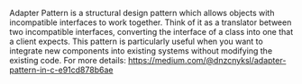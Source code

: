 Adapter Pattern is a structural design pattern which allows objects with incompatible interfaces to work together. Think of it as a translator between two incompatible interfaces, converting the interface of a class into one that a client expects. This pattern is particularly useful when you want to integrate new components into existing systems without modifying the existing code.
For more details: 
https://medium.com/@dnzcnyksl/adapter-pattern-in-c-e91cd878b6ae
